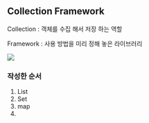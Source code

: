 ## Collection Framework

Collection : 객체를 수집 해서 저장 하는 역할

Framework : 사용 방법을 미리 정해 놓은 라이브러리

<img src="https://ccm3.net/wp-content/uploads/011201.png">

### 작성한 순서

1. List
2. Set
3. map
4. 
